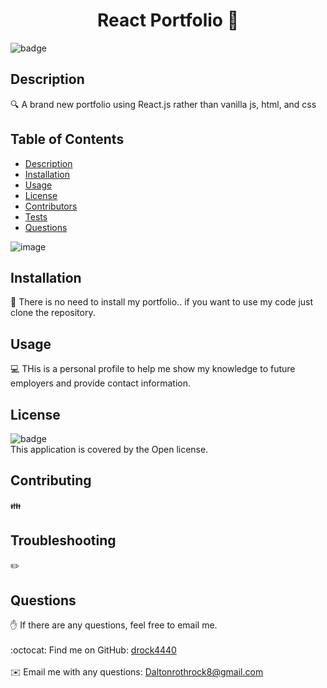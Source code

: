 
<h1 align="center">React Portfolio 👋</h1>

![badge](https://img.shields.io/badge/license-Open-brightgreen)<br />
## Description
🔍 A brand new portfolio using React.js rather than vanilla js, html, and css
## Table of Contents
- [Description](#description)
- [Installation](#installation)
- [Usage](#usage)
- [License](#license)
- [Contributors](#contributors)
- [Tests](#tests)
- [Questions](#questions)

![image](frontpage.png)
## Installation
💾 There is no need to install my portfolio.. if you want to use my code just clone the repository.
## Usage
💻 THis is a personal profile to help me show my knowledge to future employers and provide contact information.
## License
![badge](https://img.shields.io/badge/license-Open-brightgreen)
<br />
This application is covered by the Open license. 
## Contributing
👪 
## Troubleshooting
✏️ 
## Questions
✋ If there are any questions, feel free to email me.<br />
<br />
:octocat: Find me on GitHub: [drock4440](https://github.com/drock4440)<br />
<br />
✉️ Email me with any questions: Daltonrothrock8@gmail.com<br /><br />
  